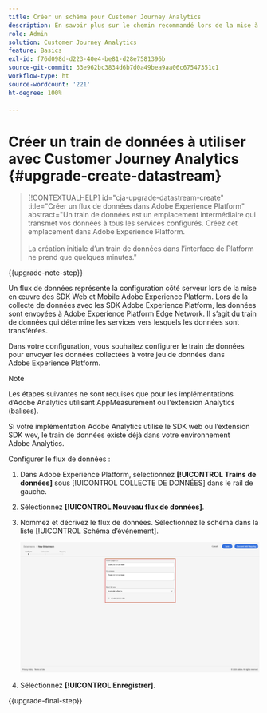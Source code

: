 ```yaml
---
title: Créer un schéma pour Customer Journey Analytics
description: En savoir plus sur le chemin recommandé lors de la mise à niveau à partir d’Adobe Analytics vers Customer Journey Analytics
role: Admin
solution: Customer Journey Analytics
feature: Basics
exl-id: f76d098d-d223-40e4-be81-d28e7581396b
source-git-commit: 33e962bc3834d6b7d0a49bea9aa06c67547351c1
workflow-type: ht
source-wordcount: '221'
ht-degree: 100%

---
```


# Créer un train de données à utiliser avec Customer Journey Analytics {#upgrade-create-datastream}

<!-- markdownlint-disable MD034 -->

>[!CONTEXTUALHELP]
>id="cja-upgrade-datastream-create"
>title="Créer un flux de données dans Adobe Experience Platform"
>abstract="Un train de données est un emplacement intermédiaire qui transmet vos données à tous les services configurés. Créez cet emplacement dans Adobe Experience Platform.<br><br>La création initiale d’un train de données dans l’interface de Platform ne prend que quelques minutes."

<!-- markdownlint-enable MD034 -->

{{upgrade-note-step}}

<!-- Should we single source this instead of duplicate it? The following steps were copied from: /help/data-ingestion/aepwebsdk.md-->

Un flux de données représente la configuration côté serveur lors de la mise en œuvre des SDK Web et Mobile Adobe Experience Platform. Lors de la collecte de données avec les SDK Adobe Experience Platform, les données sont envoyées à Adobe Experience Platform Edge Network. Il s’agit du train de données qui détermine les services vers lesquels les données sont transférées.

Dans votre configuration, vous souhaitez configurer le train de données pour envoyer les données collectées à votre jeu de données dans Adobe Experience Platform.

>[!NOTE]
>
>Les étapes suivantes ne sont requises que pour les implémentations d’Adobe Analytics utilisant AppMeasurement ou l’extension Analytics (balises).
>
>Si votre implémentation Adobe Analytics utilise le SDK web ou l’extension SDK wev, le train de données existe déjà dans votre environnement Adobe Analytics.

Configurer le flux de données :

1. Dans Adobe Experience Platform, sélectionnez **[!UICONTROL Trains de données]** sous [!UICONTROL COLLECTE DE DONNÉES] dans le rail de gauche.

1. Sélectionnez **[!UICONTROL Nouveau flux de données]**.

1. Nommez et décrivez le flux de données. Sélectionnez le schéma dans la liste [!UICONTROL Schéma d’événement].

   ![Nouveau flux de données](assets/new-datastream.png)

1. Sélectionnez **[!UICONTROL Enregistrer]**.

{{upgrade-final-step}}

